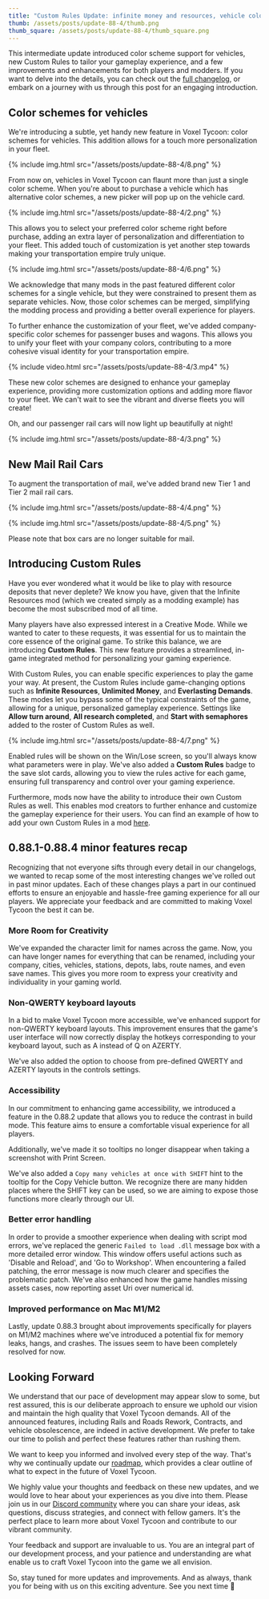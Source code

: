 ```yaml
---
title: "Custom Rules Update: infinite money and resources, vehicle color schemes, and more!"
thumb: /assets/posts/update-88-4/thumb.png
thumb_square: /assets/posts/update-88-4/thumb_square.png
---
```


This intermediate update introduced color scheme support for vehicles, new Custom Rules to tailor your gameplay experience, and a few improvements and enhancements for both players and modders. If you want to delve into the details, you can check out the [full changelog](/changelog#0.88.4), or embark on a journey with us through this post for an engaging introduction.

## Color schemes for vehicles

We're introducing a subtle, yet handy new feature in Voxel Tycoon: color schemes for vehicles. This addition allows for a touch more personalization in your fleet.

{% include img.html src="/assets/posts/update-88-4/8.png" %}

From now on, vehicles in Voxel Tycoon can flaunt more than just a single color scheme. When you're about to purchase a vehicle which has alternative color schemes, a new picker will pop up on the vehicle card.

{% include img.html src="/assets/posts/update-88-4/2.png" %}

This allows you to select your preferred color scheme right before purchase, adding an extra layer of personalization and differentiation to your fleet. This added touch of customization is yet another step towards making your transportation empire truly unique.

{% include img.html src="/assets/posts/update-88-4/6.png" %}

We acknowledge that many mods in the past featured different color schemes for a single vehicle, but they were constrained to present them as separate vehicles. Now, those color schemes can be merged, simplifying the modding process and providing a better overall experience for players.

To further enhance the customization of your fleet, we've added company-specific color schemes for passenger buses and wagons. This allows you to unify your fleet with your company colors, contributing to a more cohesive visual identity for your transportation empire.

{% include video.html src="/assets/posts/update-88-4/3.mp4" %}

These new color schemes are designed to enhance your gameplay experience, providing more customization options and adding more flavor to your fleet. We can't wait to see the vibrant and diverse fleets you will create!

Oh, and our passenger rail cars will now light up beautifully at night!

{% include img.html src="/assets/posts/update-88-4/3.png" %}

## New Mail Rail Cars

To augment the transportation of mail, we've added brand new Tier 1 and Tier 2 mail rail cars.

{% include img.html src="/assets/posts/update-88-4/4.png" %}

{% include img.html src="/assets/posts/update-88-4/5.png" %}

Please note that box cars are no longer suitable for mail.

## Introducing Custom Rules

Have you ever wondered what it would be like to play with resource deposits that never deplete? We know you have, given that the Infinite Resources mod (which we created simply as a modding example) has become the most subscribed mod of all time.

Many players have also expressed interest in a Creative Mode. While we wanted to cater to these requests, it was essential for us to maintain the core essence of the original game. To strike this balance, we are introducing **Custom Rules**. This new feature provides a streamlined, in-game integrated method for personalizing your gaming experience.

With Custom Rules, you can enable specific experiences to play the game your way. At present, the Custom Rules include game-changing options such as **Infinite Resources**, **Unlimited Money**, and **Everlasting Demands**. These modes let you bypass some of the typical constraints of the game, allowing for a unique, personalized gameplay experience. Settings like **Allow turn around**, **All research completed**, and **Start with semaphores** added to the roster of Custom Rules as well.

{% include img.html src="/assets/posts/update-88-4/7.png" %}

Enabled rules will be shown on the Win/Lose screen, so you'll always know what parameters were in play. We've also added a **Custom Rules** badge to the save slot cards, allowing you to view the rules active for each game, ensuring full transparency and control over your gaming experience.

Furthermore, mods now have the ability to introduce their own Custom Rules as well. This enables mod creators to further enhance and customize the gameplay experience for their users. You can find an example of how to add your own Custom Rules in a mod [here](https://github.com/voxeltycoon/mods/tree/master/CustomRulesExampleMod).

## 0.88.1-0.88.4 minor features recap

Recognizing that not everyone sifts through every detail in our changelogs, we wanted to recap some of the most interesting changes we've rolled out in past minor updates. Each of these changes plays a part in our continued efforts to ensure an enjoyable and hassle-free gaming experience for all our players. We appreciate your feedback and are committed to making Voxel Tycoon the best it can be.

### More Room for Creativity

We've expanded the character limit for names across the game. Now, you can have longer names for everything that can be renamed, including your company, cities, vehicles, stations, depots, labs, route names, and even save names. This gives you more room to express your creativity and individuality in your gaming world.

### Non-QWERTY keyboard layouts

In a bid to make Voxel Tycoon more accessible, we've enhanced support for non-QWERTY keyboard layouts. This improvement ensures that the game's user interface will now correctly display the hotkeys corresponding to your keyboard layout, such as A instead of Q on AZERTY.

We've also added the option to choose from pre-defined QWERTY and AZERTY layouts in the controls settings.

### Accessibility

In our commitment to enhancing game accessibility, we introduced a feature in the 0.88.2 update that allows you to reduce the contrast in build mode. This feature aims to ensure a comfortable visual experience for all players.

Additionally, we've made it so tooltips no longer disappear when taking a screenshot with Print Screen.

We've also added a `Copy many vehicles at once with SHIFT` hint to the tooltip for the Copy Vehicle button. We recognize there are many hidden places where the SHIFT key can be used, so we are aiming to expose those functions more clearly through our UI.

### Better error handling 

In order to provide a smoother experience when dealing with script mod errors, we've replaced the generic `Failed to load .dll` message box with a more detailed error window. This window offers useful actions such as 'Disable and Reload', and 'Go to Workshop'. When encountering a failed patching, the error message is now much clearer and specifies the problematic patch. We've also enhanced how the game handles missing assets cases, now reporting asset Uri over numerical id.

### Improved performance on Mac M1/M2

Lastly, update 0.88.3 brought about improvements specifically for players on M1/M2 machines where we've introduced a potential fix for memory leaks, hangs, and crashes. The issues seem to have been completely resolved for now.

## Looking Forward

We understand that our pace of development may appear slow to some, but rest assured, this is our deliberate approach to ensure we uphold our vision and maintain the high quality that Voxel Tycoon demands. All of the announced features, including Rails and Roads Rework, Contracts, and vehicle obsolescence, are indeed in active development. We prefer to take our time to polish and perfect these features rather than rushing them.

We want to keep you informed and involved every step of the way. That's why we continually update our [roadmap](/roadmap), which provides a clear outline of what to expect in the future of Voxel Tycoon.

We highly value your thoughts and feedback on these new updates, and we would love to hear about your experiences as you dive into them. Please join us in our [Discord community](http://discord.gg/voxeltycoon) where you can share your ideas, ask questions, discuss strategies, and connect with fellow gamers. It's the perfect place to learn more about Voxel Tycoon and contribute to our vibrant community.

Your feedback and support are invaluable to us. You are an integral part of our development process, and your patience and understanding are what enable us to craft Voxel Tycoon into the game we all envision.

So, stay tuned for more updates and improvements. And as always, thank you for being with us on this exciting adventure. See you next time 💜